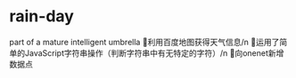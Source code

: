 # rain-day
part of a mature intelligent umbrella
🍼利用百度地图获得天气信息/n
🍼运用了简单的JavaScript字符串操作（判断字符串中有无特定的字符）/n
🍼向onenet新增数据点
